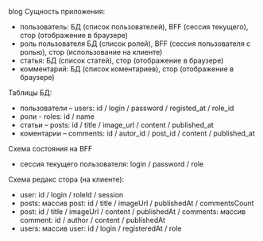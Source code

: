 blog
Сущность приложения:

- пользователь: БД (список пользователей), BFF (сессия текущего), стор (отображение в браузере)
- роль пользователя БД (список ролей), BFF (сессия пользователя с ролью), стор (использование на клиенте)
- статья: БД (список статей), стор (отображение в браузере)
- комментарий: БД (список коментариев), стор (отображение в браузере)

Таблицы БД:

- пользователи – users: id / login / password / registed_at / role_id
- роли - roles: id / name
- статьи – posts: id / title / image_url / content / published_at
- коментарии – comments: id / autor_id / post_id / content / published_at

Схема состояния на BFF

- сессия текущего пользователя: login / password / role

Схема редакс стора (на клиенте):

- user: id / login / roleId / session
- posts: массив post: id / title / imageUrl / publishedAt / commentsCount
- post: id / title / imageUrl / content / publishedAt / comments: массив comment: id / author / content / publishedAt
- users: массив user: id / login / registeredAt / role
